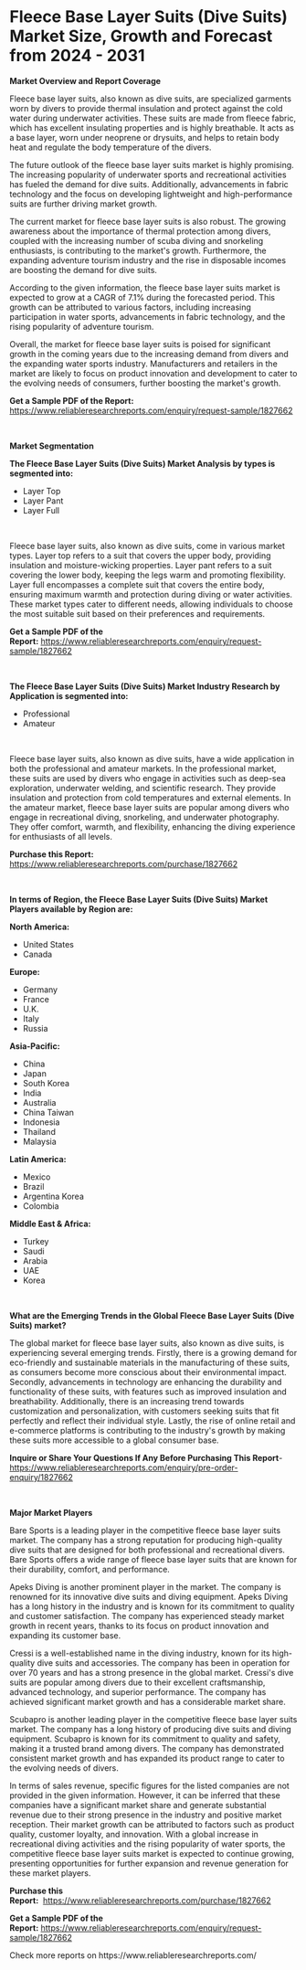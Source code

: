 <p><h1>Fleece Base Layer Suits (Dive Suits) Market Size, Growth and Forecast from 2024 - 2031</h1></p><p><strong>Market Overview and Report Coverage</strong></p>
<p><p>Fleece base layer suits, also known as dive suits, are specialized garments worn by divers to provide thermal insulation and protect against the cold water during underwater activities. These suits are made from fleece fabric, which has excellent insulating properties and is highly breathable. It acts as a base layer, worn under neoprene or drysuits, and helps to retain body heat and regulate the body temperature of the divers.</p><p>The future outlook of the fleece base layer suits market is highly promising. The increasing popularity of underwater sports and recreational activities has fueled the demand for dive suits. Additionally, advancements in fabric technology and the focus on developing lightweight and high-performance suits are further driving market growth.</p><p>The current market for fleece base layer suits is also robust. The growing awareness about the importance of thermal protection among divers, coupled with the increasing number of scuba diving and snorkeling enthusiasts, is contributing to the market's growth. Furthermore, the expanding adventure tourism industry and the rise in disposable incomes are boosting the demand for dive suits.</p><p>According to the given information, the fleece base layer suits market is expected to grow at a CAGR of 7.1% during the forecasted period. This growth can be attributed to various factors, including increasing participation in water sports, advancements in fabric technology, and the rising popularity of adventure tourism.</p><p>Overall, the market for fleece base layer suits is poised for significant growth in the coming years due to the increasing demand from divers and the expanding water sports industry. Manufacturers and retailers in the market are likely to focus on product innovation and development to cater to the evolving needs of consumers, further boosting the market's growth.</p></p>
<p><strong>Get a Sample PDF of the Report:</strong> <a href="https://www.reliableresearchreports.com/enquiry/request-sample/1827662">https://www.reliableresearchreports.com/enquiry/request-sample/1827662</a></p>
<p>&nbsp;</p>
<p><strong>Market Segmentation</strong></p>
<p><strong>The Fleece Base Layer Suits (Dive Suits) Market Analysis by types is segmented into:</strong></p>
<p><ul><li>Layer Top</li><li>Layer Pant</li><li>Layer Full</li></ul></p>
<p>&nbsp;</p>
<p><p>Fleece base layer suits, also known as dive suits, come in various market types. Layer top refers to a suit that covers the upper body, providing insulation and moisture-wicking properties. Layer pant refers to a suit covering the lower body, keeping the legs warm and promoting flexibility. Layer full encompasses a complete suit that covers the entire body, ensuring maximum warmth and protection during diving or water activities. These market types cater to different needs, allowing individuals to choose the most suitable suit based on their preferences and requirements.</p></p>
<p><strong>Get a Sample PDF of the Report:</strong>&nbsp;<a href="https://www.reliableresearchreports.com/enquiry/request-sample/1827662">https://www.reliableresearchreports.com/enquiry/request-sample/1827662</a></p>
<p>&nbsp;</p>
<p><strong>The Fleece Base Layer Suits (Dive Suits) Market Industry Research by Application is segmented into:</strong></p>
<p><ul><li>Professional</li><li>Amateur</li></ul></p>
<p>&nbsp;</p>
<p><p>Fleece base layer suits, also known as dive suits, have a wide application in both the professional and amateur markets. In the professional market, these suits are used by divers who engage in activities such as deep-sea exploration, underwater welding, and scientific research. They provide insulation and protection from cold temperatures and external elements. In the amateur market, fleece base layer suits are popular among divers who engage in recreational diving, snorkeling, and underwater photography. They offer comfort, warmth, and flexibility, enhancing the diving experience for enthusiasts of all levels.</p></p>
<p><strong>Purchase this Report:</strong>&nbsp; <a href="https://www.reliableresearchreports.com/purchase/1827662">https://www.reliableresearchreports.com/purchase/1827662</a></p>
<p>&nbsp;</p>
<p><strong>In terms of Region, the Fleece Base Layer Suits (Dive Suits) Market Players available by Region are:</strong></p>
<p>
    <p> <strong> North America: </strong>
        <ul>
            <li>United States</li>
            <li>Canada</li>
        </ul>
        </p> 
    <p> <strong> Europe: </strong>
        <ul>
            <li>Germany</li>
            <li>France</li>
            <li>U.K.</li>
            <li>Italy</li>
            <li>Russia</li>
        </ul>
        </p> 
    <p> <strong> Asia-Pacific: </strong>
        <ul>
            <li>China</li>
            <li>Japan</li>
            <li>South Korea</li>
            <li>India</li>
            <li>Australia</li>
            <li>China Taiwan</li>
            <li>Indonesia</li>
            <li>Thailand</li>
            <li>Malaysia</li>
        </ul>
        </p> 
    <p> <strong> Latin America: </strong>
        <ul>
            <li>Mexico</li>
            <li>Brazil</li>
            <li>Argentina Korea</li>
            <li>Colombia</li>
        </ul>
        </p> 
    <p> <strong> Middle East & Africa: </strong>
        <ul>
            <li>Turkey</li>
            <li>Saudi</li>
            <li>Arabia</li>
            <li>UAE</li>
            <li>Korea</li>
        </ul>
    </p>
    </p>
<p>&nbsp;</p>
<p><strong>What are the Emerging Trends in the Global Fleece Base Layer Suits (Dive Suits) market?</strong></p>
<p><p>The global market for fleece base layer suits, also known as dive suits, is experiencing several emerging trends. Firstly, there is a growing demand for eco-friendly and sustainable materials in the manufacturing of these suits, as consumers become more conscious about their environmental impact. Secondly, advancements in technology are enhancing the durability and functionality of these suits, with features such as improved insulation and breathability. Additionally, there is an increasing trend towards customization and personalization, with customers seeking suits that fit perfectly and reflect their individual style. Lastly, the rise of online retail and e-commerce platforms is contributing to the industry's growth by making these suits more accessible to a global consumer base.</p></p>
<p><strong>Inquire or Share Your Questions If Any Before Purchasing This Report</strong>- <a href="https://www.reliableresearchreports.com/enquiry/pre-order-enquiry/1827662">https://www.reliableresearchreports.com/enquiry/pre-order-enquiry/1827662</a></p>
<p>&nbsp;</p>
<p><strong>Major Market Players</strong></p>
<p><p>Bare Sports is a leading player in the competitive fleece base layer suits market. The company has a strong reputation for producing high-quality dive suits that are designed for both professional and recreational divers. Bare Sports offers a wide range of fleece base layer suits that are known for their durability, comfort, and performance.</p><p>Apeks Diving is another prominent player in the market. The company is renowned for its innovative dive suits and diving equipment. Apeks Diving has a long history in the industry and is known for its commitment to quality and customer satisfaction. The company has experienced steady market growth in recent years, thanks to its focus on product innovation and expanding its customer base.</p><p>Cressi is a well-established name in the diving industry, known for its high-quality dive suits and accessories. The company has been in operation for over 70 years and has a strong presence in the global market. Cressi's dive suits are popular among divers due to their excellent craftsmanship, advanced technology, and superior performance. The company has achieved significant market growth and has a considerable market share.</p><p>Scubapro is another leading player in the competitive fleece base layer suits market. The company has a long history of producing dive suits and diving equipment. Scubapro is known for its commitment to quality and safety, making it a trusted brand among divers. The company has demonstrated consistent market growth and has expanded its product range to cater to the evolving needs of divers.</p><p>In terms of sales revenue, specific figures for the listed companies are not provided in the given information. However, it can be inferred that these companies have a significant market share and generate substantial revenue due to their strong presence in the industry and positive market reception. Their market growth can be attributed to factors such as product quality, customer loyalty, and innovation. With a global increase in recreational diving activities and the rising popularity of water sports, the competitive fleece base layer suits market is expected to continue growing, presenting opportunities for further expansion and revenue generation for these market players.</p></p>
<p><strong>Purchase this Report:</strong>&nbsp;&nbsp;<a href="https://www.reliableresearchreports.com/purchase/1827662">https://www.reliableresearchreports.com/purchase/1827662</a></p>
<p></p>
<p><strong>Get a Sample PDF of the Report:</strong>&nbsp;<a href="https://www.reliableresearchreports.com/enquiry/request-sample/1827662">https://www.reliableresearchreports.com/enquiry/request-sample/1827662</a></p>
<p>Check more reports on https://www.reliableresearchreports.com/</p>